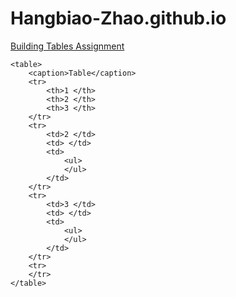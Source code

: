 # Hangbiao-Zhao.github.io

<p><a href="/BasicWebDev/Building Tables Assignment.html" target="black">Building Tables Assignment</a></p>
<!DOCTYPE html>
<html lang="en">
<head>
    <meta charset="UTF-8">
    <title>Insect Data Table</title>
    <style>
        table {
            border-collapse: collapse;
            width: 80%;
            margin: 20px auto;
        }
        th, td {
            border: 1px solid #444;
            padding: 10px;
            text-align: center;
        }
        caption {
            font-size: 1.5em;
            margin-bottom: 10px;
            font-weight: bold;
        }
        ul {
            text-align: left;
            padding-left: 20px;
        }
    </style>
</head>
<body>

    <table>
        <caption>Table</caption>
        <tr>
            <th>1 </th>
            <th>2 </th>
            <th>3 </th>
        </tr>
        <tr>
            <td>2 </td>
            <td> </td>
            <td>
                <ul>
                </ul>
            </td>
        </tr>
        <tr>
            <td>3 </td>
            <td> </td>
            <td>
                <ul>
                </ul>
            </td>
        </tr>
        <tr>
        </tr>
    </table>

</body>
</html>
